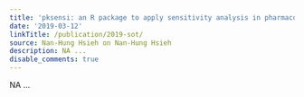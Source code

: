 ```yaml
---
title: 'pksensi: an R package to apply sensitivity analysis in pharmacokinetic modeling'
date: '2019-03-12'
linkTitle: /publication/2019-sot/
source: Nan-Hung Hsieh on Nan-Hung Hsieh
description: NA ...
disable_comments: true
---
```

NA ...